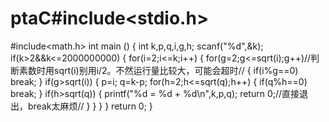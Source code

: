 # ptaC#include<stdio.h>
#include<math.h>
int main ()
{
    int k,p,q,i,g,h;
    scanf("%d",&k);
    if(k>2&&k<=2000000000)
    {
        for(i=2;i<=k;i++)
        {
            for(g=2;g<=sqrt(i);g++)//判断素数时用sqrt(i)别用i/2。不然运行量比较大，可能会超时//
            {
                if(i%g==0)
                    break;
            }
            if(g>sqrt(i))
            {
                p=i;
                q=k-p;
                for(h=2;h<=sqrt(q);h++)
                {
                    if(q%h==0)
                        break;
                }
                if(h>sqrt(q))
                {
                  printf("%d = %d + %d\n",k,p,q);
                  return 0;//直接退出，break太麻烦//
                }
            }
        }
    }
    return 0;
}
